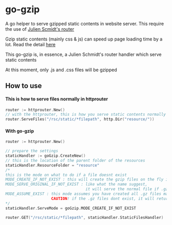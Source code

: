 # go-gzip
A go helper to serve gzipped static contents in website server. This require the use of [Julien Scmidt's router](https://github.com/julienschmidt/httprouter)

Gzip static contents (mainly css & js) can speed up page loading time by a lot. Read the detail [here](https://betterexplained.com/articles/how-to-optimize-your-site-with-gzip-compression/)

This go-gzip is, in essence, a Julien Schmidt's router handler which serve static contents

At this moment, only .js and .css files will be gzipped

## How to use
#### This is how to serve files normally in httprouter
```go
router := httprouter.New()
// with the httprouter, this is how you serve static contents normally
router.ServeFiles("/rsc/static/*filepath", http.Dir("resource/"))
```

#### With go-gzip
```go
router := httprouter.New()

// prepare the settings
staticHandler := goGzip.CreateNew()
// this is the location of the parent folder of the resources
staticHandler.ResourceFolder = "resource"
/*
this is the mode on what to do if a file doesnt exist
MODE_CREATE_IF_NOT_EXIST : this will create the gzip files on the fly if it doesnt exist
MODE_SERVE_ORIGINAL_IF_NOT_EXIST : like what the name suggest, 
                                   it will serve the normal file if .gz files not there
MODE_ASSUME_EXIST : this mode assumes you have created all .gz files manually,
                    CAUTION! if the .gz files dont exist, it will return an error 404
*/
staticHandler.ServeMode = goGzip.MODE_CREATE_IF_NOT_EXIST

router.GET("/rsc/static/*filepath", staticHandler.StaticFilesHandler)
```
